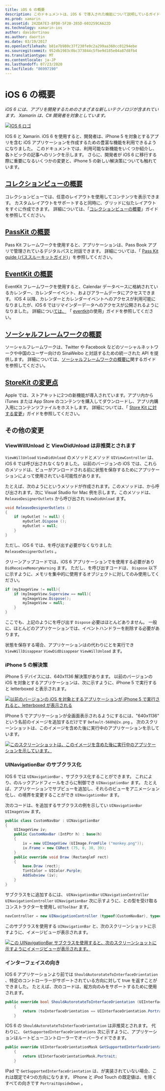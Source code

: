 ```yaml
---
title: iOS 6 の概要
description: このドキュメントは、iOS 6 で導入された機能について説明しているガイドにリンクしています。 コレクションビュー、Pass Kit、ソーシャルフレームワーク、および StoreKit の変更についてすべて説明します。
ms.prod: xamarin
ms.assetid: 242DA7E3-8FD8-5F20-285D-603259CA622D
ms.technology: xamarin-ios
author: davidortinau
ms.author: daortin
ms.date: 03/19/2017
ms.openlocfilehash: b81e7b980c37f238fe9c2a299aa360cc01294ebe
ms.sourcegitcommit: 952db1983c0bc373844c5fbe9d185e04a87d8fb4
ms.translationtype: MT
ms.contentlocale: ja-JP
ms.lasthandoff: 07/23/2020
ms.locfileid: "86997190"
---
```

# <a name="introduction-to-ios-6"></a>iOS 6 の概要

_iOS 6 には、アプリを開発するためのさまざまな新しいテクノロジが含まれています。 Xamarin は、C# 開発者を対象としています。_

[![IOS 6 ロゴ](images/ios6-large.jpg)](images/ios6-large.jpg#lightbox)

IOS 6 と Xamarin. iOS 6 を使用すると、開発者は、iPhone 5 を対象とするアプリを含む iOS アプリケーションを作成するための豊富な機能を利用できるようになりました。
このドキュメントでは、利用可能な新機能をいくつか紹介し、各トピックの記事へのリンクを示します。 さらに、開発者が iOS 6 に移行する際に重要になるいくつかの変更と、iPhone 5 の新しい解決策についても触れています。

## <a name="introduction-to-collection-views"></a>[コレクションビューの概要](~/ios/user-interface/controls/uicollectionview.md)

コレクションビューでは、任意のレイアウトを使用してコンテンツを表示できます。 カスタムレイアウトをサポートすると同時に、グリッドに似たレイアウトをすぐに作成できます。 詳細については、「[コレクションビューの概要](~/ios/user-interface/controls/uicollectionview.md)」ガイドを参照してください。

## <a name="introduction-to-passkit"></a>[PassKit の概要](~/ios/platform/passkit.md)

Pass Kit フレームワークを使用すると、アプリケーションは、Pass Book アプリで管理されているデジタルパスと対話できます。 詳細については、「 [Pass Kit guide (パススルーキットガイド](~/ios/platform/passkit.md))」を参照してください。

## <a name="introduction-to-eventkit"></a>[EventKit の概要](~/ios/platform/eventkit.md)

EventKit フレームワークを使用すると、Calendar データベースに格納されているカレンダー、カレンダーイベント、およびアラームデータにアクセスできます。 IOS 4 以降、カレンダーとカレンダーイベントへのアクセスが利用可能になりましたが、iOS 6 ではリマインダーデータへのアクセスが公開されるようになりました。 詳細につい[ては、](~/ios/platform/eventkit.md) 「 [eventkit](~/ios/platform/eventkit.md)の使用」ガイドを参照してください。

## <a name="introduction-to-the-social-framework"></a>[ソーシャルフレームワークの概要](~/ios/platform/social-framework.md)

ソーシャルフレームワークは、Twitter や Facebook などのソーシャルネットワークや中国のユーザー向けの SinaWeibo と対話するための統一された API を提供します。 詳細については、[ソーシャルフレームワークの概要に](~/ios/platform/social-framework.md)関するガイドを参照してください。

## <a name="changes-to-storekit"></a>[StoreKit の変更点](changes-to-storekit.md)

Apple では、ストアキットに2つの新機能が導入されています。アプリ内から iTunes または App Store のコンテンツを購入してダウンロードし、アプリ内購入用にコンテンツファイルをホストします。 詳細については、「 [Store Kit に対する変更](changes-to-storekit.md)」ガイドを参照してください。

## <a name="other-changes"></a>その他の変更

### <a name="viewwillunload-and-viewdidunload-deprecated"></a>ViewWillUnload と ViewDidUnload は非推奨とされます

`ViewWillUnload` `ViewDidUnload` のメソッドとメソッド `UIViewController` は、iOS 6 では呼び出されなくなりました。 以前のバージョンの iOS では、これらのメソッドは、ビューがアンロードされる前に状態を保存するためにアプリケーションによって使用されている可能性があります。

たとえば、次のようにというメソッドが作成されます。このメソッドは、から呼び出されます。次に Visual Studio for Mac 例を示します。このメソッドは、 `ReleaseDesignerOutlets` から呼び出され `ViewDidUnload` ます。

```csharp
void ReleaseDesignerOutlets ()
{
    if (myOutlet != null) {
        myOutlet.Dispose ();
        myOutlet = null;
    }
}
```

ただし、iOS 6 では、を呼び出す必要がなくなりました `ReleaseDesignerOutlets` 。   

クリーンアップコードでは、iOS 6 アプリケーションでを使用する必要があり `DidReceiveMemoryWarning` ます。 ただし、を呼び出すコードは、 `Dispose` 以下に示すように、メモリを集中的に使用するオブジェクトに対してのみ使用してください。

```csharp
if (myImageView != null){
    if (myImageView.Superview == null){
        myImageView.Dispose();
        myImageView = null;
    }
}
```

ここでも、上記のようにを呼び出す `Dispose` 必要はほとんどありません。 一般に、ほとんどのアプリケーションでは、イベントハンドラーを削除する必要があります。

状態を保存する場合、アプリケーションはの代わりにとを実行でき `ViewWillDisappear` `ViewDidDisappear` `ViewWillUnload` ます。

### <a name="iphone-5-resolution"></a>iPhone 5 の解決策

iPhone 5 デバイスには、640x1136 解決策があります。 以前のバージョンの iOS を対象とするアプリケーションは、次に示すように、iPhone 5 で実行すると letterboxed と表示されます。

 [![以前のバージョンの iOS を対象とするアプリケーションが iPhone 5 で実行されると、letterboxed が表示される](images/01-letterboxed.png)](images/01-letterboxed.png#lightbox)

IPhone 5 でアプリケーションが全画面表示されるようにするには、"640x1136" という名前のイメージを追加するだけです `Default-568h@2x.png` 。 次のスクリーンショットは、このイメージを含めた後に実行中のアプリケーションを示しています。

 [![このスクリーンショットは、このイメージを含めた後に実行中のアプリケーションを示しています。](images/02-fullscreen.png)](images/02-fullscreen.png#lightbox)

### <a name="subclassing-uinavigationbar"></a>UINavigationBar のサブクラス化

IOS 6 では `UINavigationBar` 、サブクラス化することができます。 これにより、のルックアンドフィールをさらに制御でき `UINavigationBar` ます。 たとえば、アプリケーションでサブビューを追加し、それらのビューをアニメーション化し、の境界を変更することができ `UINavigationBar` ます。

次のコードは、を追加するサブクラスの例を示してい `UINavigationBar` `UIImageView` ます。

```csharp
public class CustomNavBar : UINavigationBar
{
    UIImageView iv;
    public CustomNavBar (IntPtr h) : base(h)
    {
        iv = new UIImageView (UIImage.FromFile ("monkey.png"));
        iv.Frame = new CGRect (75, 0, 30, 39);
    }
    public override void Draw (RectangleF rect)
    {
        base.Draw (rect);
        TintColor = UIColor.Purple;
        AddSubview (iv);
    }
}
```

サブクラスをに追加するには、 `UINavigationBar` `UINavigationController` `UINavigationController` `UINavigationBar` 次に示すように、との型を受け取るコンストラクターを使用し `UIToolbar` ます。

```csharp
navController = new UINavigationController (typeof(CustomNavBar), typeof(UIToolbar));
```

このサブクラスを使用する `UINavigationBar` と、次のスクリーンショットに示すように、イメージビューが表示されます。

 [![この UINavigationBar サブクラスを使用すると、次のスクリーンショットに示すようにイメージビューが表示されます。](images/03-navbar.png)](images/03-navbar.png#lightbox)

### <a name="interface-orientation"></a>インターフェイスの向き

IOS 6 アプリケーションより前では `ShouldAutorotateToInterfaceOrientation` 、特定のコントローラーがサポートされている方向に対して true を返すことができました。 たとえば、次のコードは、縦方向のみをサポートするために使用されます。

```csharp
public override bool ShouldAutorotateToInterfaceOrientation (UIInterfaceOrientation toInterfaceOrientation)
    {
        return (toInterfaceOrientation == UIInterfaceOrientation.Portrait);
    }
```

IOS 6 の `ShouldAutorotateToInterfaceOrientation` は非推奨とされます。
代わりに、 `GetSupportedInterfaceOrientations` 次に示すように、アプリケーションはルートビューコントローラーでオーバーライドできます。

```csharp
public override UIInterfaceOrientationMask GetSupportedInterfaceOrientations ()
    {
        return UIInterfaceOrientationMask.Portrait;
    }
```

IPad で `GetSupportedInterfaceOrientation` は、が実装されていない場合、これは既定で4つの方向になります。 IPhone と iPod Touch の既定値は、を除くすべての向きです `PortraitUpsideDown` 。
